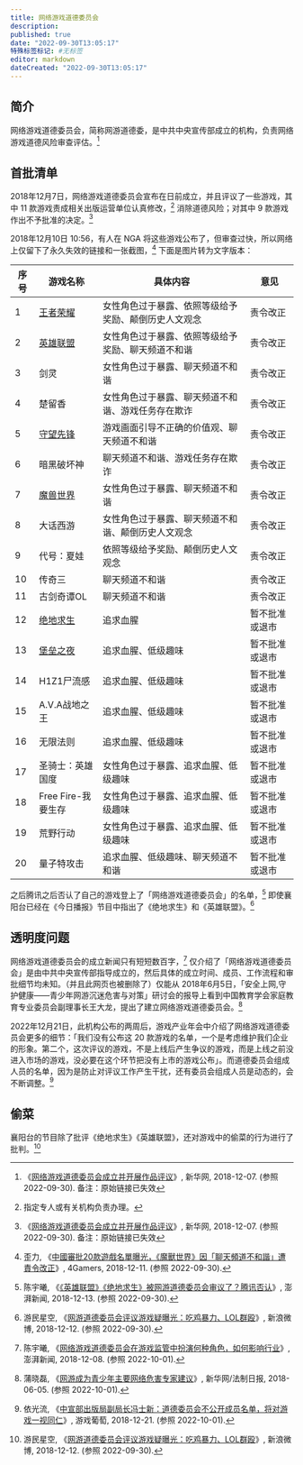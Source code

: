 ```yaml
---
title: 网络游戏道德委员会
description:
published: true
date: "2022-09-30T13:05:17"
特殊标签标记: #无标签
editor: markdown
dateCreated: "2022-09-30T13:05:17"
---
```


## 简介

网络游戏道德委员会，简称网游道德委，是中共中央宣传部成立的机构，负责网络游戏道德风险审查评估。[^822880]

[^822880]: 《[网络游戏道德委员会成立并开展作品评议](https://web.archive.org/web/20200814185114/http://www.xinhuanet.com/fortune/2018-12/07/c_1123822880.htm)》, 新华网, 2018-12-07. (参照 2022-09-30). 备注：原始链接已失效

## 首批清单

2018年12月7日，网络游戏道德委员会宣布在日前成立，并且评议了一些游戏，其中 11 款游戏责成相关出版运营单位认真修改，[^zc] 消除道德风险；对其中 9 款游戏作出不予批准的决定。[^822880]

[^zc]: 指定专人或有关机构负责办理。

2018年12月10日 10:56，有人在 NGA 将这些游戏公布了，但审查过快，所以网络上仅留下了永久失效的链接和一张截图，[^37349] 下面是图片转为文字版本：

[^37349]: 歪力, 《[中國審批20款遊戲名單曝光，《魔獸世界》因「聊天頻道不和諧」遭責令改正](https://web.archive.org/web/20220930083350/https://www.4gamers.com.tw/news/detail/37349/china-ethics-board-reviews-20-popular-online-games-bans-9-requires-changes-to-11)》, 4Gamers, 2018-12-11. (参照 2022-09-30).

| 序号 | 游戏名称                      | 具体内容                                             | 意见           |
| ---- | ----------------------------- | ---------------------------------------------------- | -------------- |
| 1    | [王者荣耀](/game/王者荣耀.md) | 女性角色过于暴露、依照等级给予奖励、颠倒历史人文观念 | 责令改正       |
| 2    | [英雄联盟](/game/英雄联盟.md) | 女性角色过于暴露、依照等级给予奖励、聊天频道不和谐   | 责令改正       |
| 3    | 剑灵                          | 女性角色过于暴露、聊天频道不和谐                     | 责令改正       |
| 4    | 楚留香                        | 女性角色过于暴露、聊天频道不和谐、游戏任务存在欺诈   | 责令改正       |
| 5    | [守望先锋](/game/守望先锋.md) | 游戏画面引导不正确的价值观、聊天频道不和谐           | 责令改正       |
| 6    | 暗黑破坏神                    | 聊天频道不和谐、游戏任务存在欺诈                     | 责令改正       |
| 7    | [魔兽世界](/game/魔兽世界.md) | 女性角色过于暴露、聊天频道不和谐                     | 责令改正       |
| 8    | 大话西游                      | 女性角色过于暴露、聊天频道不和谐、颠倒历史人文观念   | 责令改正       |
| 9    | 代号：夏娃                    | 依照等级给予奖励、颠倒历史人文观念                   | 责令改正       |
| 10   | 传奇三                        | 聊天频道不和谐                                       | 责令改正       |
| 11   | 古剑奇谭OL                    | 聊天频道不和谐                                       | 责令改正       |
| 12   | [绝地求生](/game/PUBG.md)     | 追求血腥                                             | 暂不批准或退市 |
| 13   | [堡垒之夜](/game/堡垒之夜.md) | 追求血腥、低级趣味                                   | 暂不批准或退市 |
| 14   | H1Z1尸流感                    | 追求血腥、低级趣味                                   | 暂不批准或退市 |
| 15   | A.V.A战地之王                 | 追求血腥、低级趣味                                   | 暂不批准或退市 |
| 16   | 无限法则                      | 追求血腥、低级趣味                                   | 暂不批准或退市 |
| 17   | 圣骑士：英雄国度              | 女性角色过于暴露、追求血腥、低级趣味                 | 暂不批准或退市 |
| 18   | Free Fire-我要生存            | 女性角色过于暴露、追求血腥、低级趣味                 | 暂不批准或退市 |
| 19   | 荒野行动                      | 女性角色过于暴露、追求血腥、低级趣味                 | 暂不批准或退市 |
| 20   | 量子特攻击                    | 追求血腥、低级趣味、聊天频道不和谐                   | 暂不批准或退市 |

之后腾讯之后否认了自己的游戏登上了「网络游戏道德委员会」的名单，[^34012] 即使襄阳台已经在《今日播报》节目中指出了《绝地求生》和《英雄联盟》。[^1XD98]

[^34012]: 陈宇曦, 《[《英雄联盟》《绝地求生》被网游道德委员会审议了？腾讯否认](https://web.archive.org/web/20211203165907/https://www.thepaper.cn/newsDetail_forward_2734012)》, 澎湃新闻, 2018-12-13. (参照 2022-09-30).

[^1XD98]: 游民星空, 《[网游道德委员会评议游戏疑曝光：吃鸡暴力、LOL群殴](https://archive.ph/1XD98 "https://weibo.com/1969176463/H6U6AcccX")》, 新浪微博, 2018-12-12. (参照 2022-09-30).

## 透明度问题

网络游戏道德委员会的成立新闻只有短短数百字，[^2718297] 仅介绍了「网络游戏道德委员会」是由中共中央宣传部指导成立的，然后具体的成立时间、成员、工作流程和审批细节均未知。（并且此网页也被删除了）仅能从 2018年6月5日，「安全上网,守护健康——青少年网游沉迷危害与对策」研讨会的报导上看到中国教育学会家庭教育专业委员会副理事长王大龙，提出了建立网络游戏道德委员会。[^38759]

[^2718297]: 陈宇曦, 《[网络游戏道德委员会在游戏监管中扮演何种角色，如何影响行业](https://web.archive.org/web/20220903032940/https://www.thepaper.cn/newsDetail_forward_2718297)》, 澎湃新闻, 2018-12-08. (参照 2022-10-01).

[^38759]: 蒲晓磊, 《[网游成为青少年主要网络危害专家建议](https://web.archive.org/web/20200807010749/http://www.xinhuanet.com/politics/2018-06/05/c_1122938759.htm)》, 新华网/法制日报, 2018-06-05. (参照 2022-10-01).

2022年12月21日，此机构公布的两周后，游戏产业年会中介绍了网络游戏道德委员会更多的细节：「我们没有公布这 20 款游戏的名单，一个是考虑维护我们企业的形象。第二个，这次评议的游戏，不是上线后产生争议的游戏，而是上线之前没进入市场的游戏，没必要在这个环节把没有上市的游戏公布」。而道德委员会组成人员的名单，因为是防止对评议工作产生干扰，还有委员会组成人员是动态的，会不断调整。[^16768]

[^16768]: 依光流, 《[中宣部出版局副局长冯士新：道德委员会不公开成员名单，将对游戏一视同仁](https://web.archive.org/web/20181226152736/http://youxiputao.com/articles/16768)》, 游戏葡萄, 2018-12-21. (参照 2022-10-01).

## 偷菜

襄阳台的节目除了批评《绝地求生》《英雄联盟》，还对游戏中的偷菜的行为进行了批判。[^1XD98]
